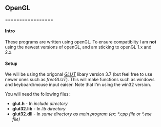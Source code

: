 <h2>OpenGL</h2>
=================

<h4>Intro</h4>
<p>
These programs are written using openGL. To ensure compatiblity I am <b>not</b> using the newest versions of openGL, and am sticking to openGL 1.x and 2.x.
</p>

<h4>Setup</h4>
<p>
We will be using the origonal <em><a href="http://user.xmission.com/~nate/glut.html">GLUT</a></em> libary version 3.7 (but feel free to use newer ones such as <em>freeGLUT</em>). This will make functions such as windows and keyboard/mouse input eaiser. Note that I'm using the win32 version.  
</p>
<p>
You will need the following files:
<ul>
<li><strong>glut.h</strong> - In <em>include directory</em></li>
<li><strong>glut32.lib</strong> - In <em>lib directory</em></li>
<li><strong>glut32.dll</strong> - In <em>same directory as main program (ex: *.cpp file or *.exe file)</em></li>
</ul>
</p>
